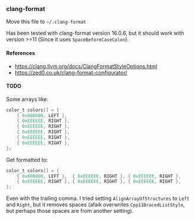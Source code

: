 ### clang-format

Move this file to `~/.clang-format`

Has been tested with clang-format version 16.0.6, but it should work with
version >=11 (Since it uses `SpaceBeforeCaseColon`).

#### References

- https://clang.llvm.org/docs/ClangFormatStyleOptions.html
- https://zed0.co.uk/clang-format-configurator/

#### TODO

Some arrays like:

```c
color_t colors[] = {
    { 0x000000, LEFT },
    { 0xEEEEEE, RIGHT },
    { 0xEEEEEE, RIGHT },
    { 0xEEEEEE, RIGHT },
    { 0xEEEEEE, RIGHT },
    { 0xEEEEEE, RIGHT },
};
```

Get formatted to:

```c
color_t colors[] = {
    { 0x000000, LEFT },  { 0xEEEEEE, RIGHT }, { 0xEEEEEE, RIGHT },
    { 0xEEEEEE, RIGHT }, { 0xEEEEEE, RIGHT }, { 0xEEEEEE, RIGHT },
};
```

Even with the trailing comma. I tried setting `AlignArrayOfStructures` to
`Left` and `Right`, but it removes spaces (afaik overwrites
`Cpp11BracedListStyle`, but perhaps those spaces are from another setting).
